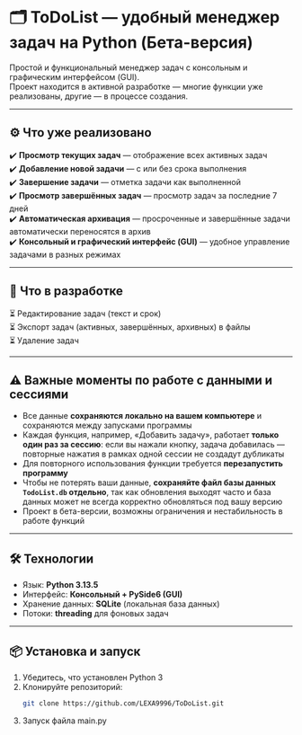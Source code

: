 # 🗂️ ToDoList — удобный менеджер задач на Python (Бета-версия)

Простой и функциональный менеджер задач с консольным и графическим интерфейсом (GUI).  
Проект находится в активной разработке — многие функции уже реализованы, другие — в процессе создания.

---

## ⚙️ Что уже реализовано

✔️ **Просмотр текущих задач** — отображение всех активных задач  
✔️ **Добавление новой задачи** — с или без срока выполнения  
✔️ **Завершение задачи** — отметка задачи как выполненной  
✔️ **Просмотр завершённых задач** — просмотр задач за последние 7 дней  
✔️ **Автоматическая архивация** — просроченные и завершённые задачи автоматически переносятся в архив  
✔️ **Консольный и графический интерфейс (GUI)** — удобное управление задачами в разных режимах  

---

## 🚧 Что в разработке

⏳ Редактирование задач (текст и срок)  
⏳ Экспорт задач (активных, завершённых, архивных) в файлы  
⏳ Удаление задач  

---

## ⚠️ Важные моменты по работе с данными и сессиями

- Все данные **сохраняются локально на вашем компьютере** и сохраняются между запусками программы  
- Каждая функция, например, «Добавить задачу», работает **только один раз за сессию**: если вы нажали кнопку, задача добавилась — повторные нажатия в рамках одной сессии не создадут дубликаты  
- Для повторного использования функции требуется **перезапустить программу**
- Чтобы не потерять ваши данные, **сохраняйте файл базы данных `TodoList.db` отдельно**, так как обновления выходят часто и база данных может не всегда корректно обновляться под вашу версию
- Проект в бета-версии, возможны ограничения и нестабильность в работе функций

---

## 🛠️ Технологии

- Язык: **Python 3.13.5**  
- Интерфейс: **Консольный + PySide6 (GUI)**  
- Хранение данных: **SQLite** (локальная база данных)  
- Потоки: **threading** для фоновых задач  

---

## 📦 Установка и запуск

1. Убедитесь, что установлен Python 3  
2. Клонируйте репозиторий:
   ```bash
   git clone https://github.com/LEXA9996/ToDoList.git
3. Запуск файла main.py
